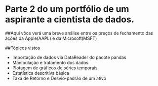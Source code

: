 # Parte 2 do um portfólio de um aspirante a cientista de dados.

##Aqui vôce verá uma breve análise entre os preços de fechamento das ações da Apple(AAPL) e da Microsoft(MSFT)

##Tópicos vistos
- Importação de dados via DataReader do pacote pandas
- Manipulação e tratamento dos dados
- Plotagem de gráficos de séries temporais
- Estatística descritiva básica
- Taxa de Retorno e Desvio-padrão de um ativo
